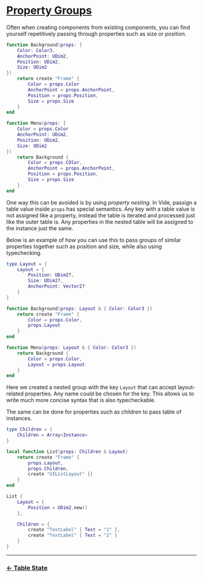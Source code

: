 # [Property Groups](./index.md)

Often when creating components from existing components, you can find yourself
repetitively passing through properties such as size or position.

```lua
function Background(props: {
    Color: Color3,
    AnchorPoint: UDim2,
    Position: UDim2,
    Size: UDim2
})
    return create "Frame" {
        Color = props.Color
        AnchorPoint = props.AnchorPoint,
        Position = props.Position,
        Size = props.Size
    }
end

function Menu(props: {
    Color = props.Color
    AnchorPoint: UDim2,
    Position: UDim2,
    Size: UDim2
})
    return Background {
        Color = props.COlor,
        AnchorPoint = props.AnchorPoint,
        Position = props.Position,
        Size = props.Size
    }
end
```

One way this can be avoided is by using *property nesting*. In Vide, passign a
table value inside `props` has special semantics. Any key with a table value is
not assigned like a property, instead the table is iterated and processed just
like the outer table is. Any properties in the nested table will be assigned
to the instance just the same.

Below is an example of how you can use this to pass groups of similar properties
together such as position and size, while also using typechecking.

```lua
type Layout = {
    Layout = {
        Position: UDim2?,
        Size: UDim2?,
        AnchorPoint: Vector2?
    }
}

function Background(props: Layout & { Color: Color3 })
    return create "Frame" {
        Color = props.Color,
        props.Layout
    }
end

function Menu(props: Layout & { Color: Color3 })
    return Background {
        Color = props.Color,
        Layout = props.Layout
    }
end
```

Here we created a nested group with the key `Layout` that can accept
layout-related properties. Any name could be chosen for the key.
This allows us to write much more concise syntax that is also typecheckable.

The same can be done for properties such as children to pass table of instances.

```lua
type Children = {
    Children = Array<Instance>
}

local function List(props: Children & Layout)
    return create "Frame" {
        props.Layout,
        props.Children,
        create "UIListLayout" {}
    }
end

List {
    Layout = {
        Position = UDim2.new()
    },

    Children = {
        create "TextLabel" { Text = "1" },
        create "TextLabel" { Text = "2" }
    }
}
```

--------------------------------------------------------------------------------

### [&larr; Table State](./6-table-state.md)
